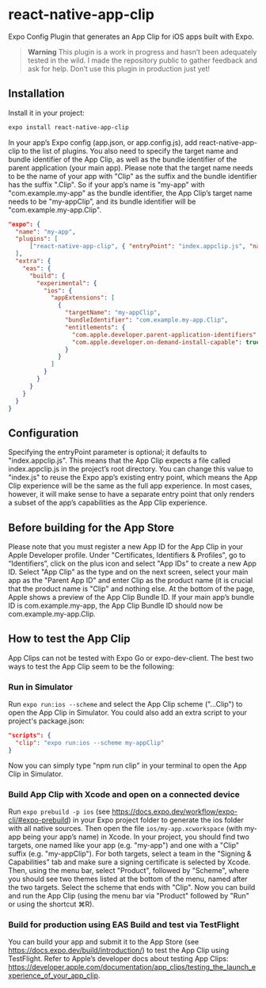 # react-native-app-clip

Expo Config Plugin that generates an App Clip for iOS apps built with Expo.

> **Warning** This plugin is a work in progress and hasn’t been adequately tested in the wild. I made the repository public to gather feedback and ask for help. Don’t use this plugin in production just yet!

## Installation

Install it in your project:

```sh
expo install react-native-app-clip
```

In your app’s Expo config (app.json, or app.config.js), add react-native-app-clip to the list of plugins. You also need to specify the target name and bundle identifier of the App Clip, as well as the bundle identifier of the parent application (your main app). Please note that the target name needs to be the name of your app with "Clip" as the suffix and the bundle identifier has the suffix ".Clip". So if your app’s name is "my-app" with "com.example.my-app" as the bundle identifier, the App Clip’s target name needs to be "my-appClip”, and its bundle identifier will be "com.example.my-app.Clip".

```app.json
"expo": {
  "name": "my-app",
  "plugins": [
      ["react-native-app-clip", { "entryPoint": "index.appclip.js", "name": "My App Clip" }]
  ],
  "extra": {
    "eas": {
      "build": {
        "experimental": {
          "ios": {
            "appExtensions": [
              {
                "targetName": "my-appClip",
                "bundleIdentifier": "com.example.my-app.Clip",
                "entitlements": {
                  "com.apple.developer.parent-application-identifiers": "com.example.my-app",
                  "com.apple.developer.on-demand-install-capable": true
                }
              }
            ]
          }
        }
      }
    }
  }
}
```

## Configuration

Specifying the entryPoint parameter is optional; it defaults to "index.appclip.js". This means that the App Clip expects a file called index.appclip.js in the project’s root directory. You can change this value to "index.js" to reuse the Expo app’s existing entry point, which means the App Clip experience will be the same as the full app experience. In most cases, however, it will make sense to have a separate entry point that only renders a subset of the app’s capabilities as the App Clip experience.

## Before building for the App Store

Please note that you must register a new App ID for the App Clip in your Apple Developer profile. Under "Certificates, Identifiers & Profiles", go to “Identifiers”, click on the plus icon and select "App IDs" to create a new App ID. Select "App Clip" as the type and on the next screen, select your main app as the "Parent App ID" and enter Clip as the product name (it is crucial that the product name is "Clip" and nothing else. At the bottom of the page, Apple shows a preview of the App Clip Bundle ID. If your main app’s bundle ID is com.example.my-app, the App Clip Bundle ID should now be com.example.my-app.Clip.

## How to test the App Clip

App Clips can not be tested with Expo Go or expo-dev-client. The best two ways to test the App Clip seem to be the following:

### Run in Simulator

Run `expo run:ios --scheme` and select the App Clip scheme ("...Clip") to open the App Clip in Simulator. You could also add an extra script to your project's package.json:

```package.json
"scripts": {
  "clip": "expo run:ios --scheme my-appClip"
}
```

Now you can simply type "npm run clip" in your terminal to open the App Clip in Simulator.

### Build App Clip with Xcode and open on a connected device

Run `expo prebuild -p ios` (see https://docs.expo.dev/workflow/expo-cli/#expo-prebuild) in your Expo project folder to generate the ios folder with all native sources. Then open the file `ios/my-app.xcworkspace` (with my-app being your app’s name) in Xcode. In your project, you should find two targets, one named like your app (e.g. "my-app") and one with a "Clip" suffix (e.g. "my-appClip"). For both targets, select a team in the "Signing & Capabilities" tab and make sure a signing certificate is selected by Xcode. Then, using the menu bar, select "Product", followed by "Scheme", where you should see two themes listed at the bottom of the menu, named after the two targets. Select the scheme that ends with "Clip". Now you can build and run the App Clip (using the menu bar via "Product" followed by "Run" or using the shortcut ⌘R).

### Build for production using EAS Build and test via TestFlight

You can build your app and submit it to the App Store (see https://docs.expo.dev/build/introduction/) to test the App Clip using TestFlight. Refer to Apple’s developer docs about testing App Clips: https://developer.apple.com/documentation/app_clips/testing_the_launch_experience_of_your_app_clip.
